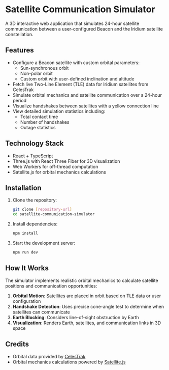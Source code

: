 # Satellite Communication Simulator

A 3D interactive web application that simulates 24-hour satellite communication between a user-configured Beacon and the Iridium satellite constellation.

## Features

- Configure a Beacon satellite with custom orbital parameters:
  - Sun-synchronous orbit
  - Non-polar orbit
  - Custom orbit with user-defined inclination and altitude
- Fetch live Two-Line Element (TLE) data for Iridium satellites from CelesTrak
- Simulate orbital mechanics and satellite communication over a 24-hour period
- Visualize handshakes between satellites with a yellow connection line
- View detailed simulation statistics including:
  - Total contact time
  - Number of handshakes
  - Outage statistics

## Technology Stack

- React + TypeScript
- Three.js with React Three Fiber for 3D visualization
- Web Workers for off-thread computation
- Satellite.js for orbital mechanics calculations

## Installation

1. Clone the repository:
   ```bash
   git clone [repository-url]
   cd satellite-communication-simulator
   ```

2. Install dependencies:
   ```bash
   npm install
   ```

3. Start the development server:
   ```bash
   npm run dev
   ```

## How It Works

The simulator implements realistic orbital mechanics to calculate satellite positions and communication opportunities:

1. **Orbital Motion**: Satellites are placed in orbit based on TLE data or user configuration
2. **Handshake Detection**: Uses precise cone-angle test to determine when satellites can communicate
3. **Earth Blocking**: Considers line-of-sight obstruction by Earth
4. **Visualization**: Renders Earth, satellites, and communication links in 3D space

## Credits

- Orbital data provided by [CelesTrak](https://celestrak.org/)
- Orbital mechanics calculations powered by [Satellite.js](https://github.com/shashwatak/satellite-js)
